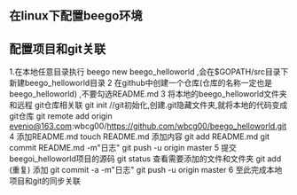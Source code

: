 ## 在linux下配置beego环境
## 配置项目和git关联
1.在本地任意目录执行  beego new beego_helloworld ,会在$GOPATH/src目录下新建beego_helloworld目录
2 在github中创建一个仓库(仓库的名称一定也是beego_helloworld) ,不要勾选README.md
3 将本地的beego_helloworld文件夹 和远程 git仓库相关联
	git init //git初始化,创建.git隐藏文件夹,就将本地的代码变成git仓库
	git remote add origin evenio@163.com:wbcg00/https://github.com/wbcg00/beego_helloworld.git
4 添加README.md
	touch README.md 添加内容
	git add README.md
	git commit README.md -m"日志"
	git push -u origin master 
5 提交beegoi_helloworld项目的源码
	git status 查看需要添加的文件和文件夹
	git add (重复) 添加 
	git commit -a -m"日志"
        git push -u origin master
6 至此完成本地项目和git的同步关联
